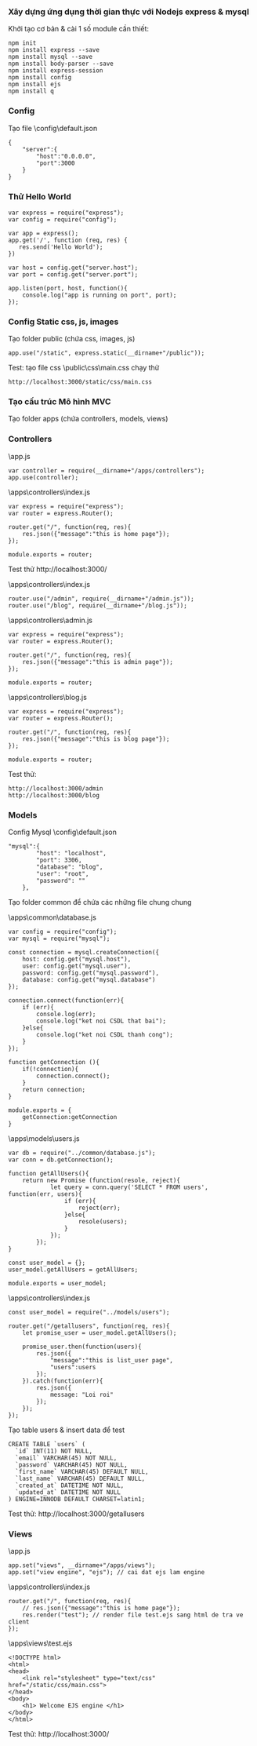 ### Xây dựng ứng dụng thời gian thực với Nodejs express & mysql
Khởi tạo cơ bản & cài 1 số module cần thiết:
```
npm init
npm install express --save
npm install mysql --save
npm install body-parser --save
npm install express-session
npm install config
npm install ejs
npm install q
```

### Config
Tạo file \config\default.json
```
{
	"server":{
		"host":"0.0.0.0",
		"port":3000
	}
}
```

### Thử Hello World
```
var express = require("express");
var config = require("config");

var app = express();
app.get('/', function (req, res) {
   res.send('Hello World');
})

var host = config.get("server.host");
var port = config.get("server.port");

app.listen(port, host, function(){
	console.log("app is running on port", port);
});
```

### Config Static css, js, images
Tạo folder public (chứa css, images, js)
```
app.use("/static", express.static(__dirname+"/public"));
```

Test: tạo file css \public\css\main.css chạy thử
```
http://localhost:3000/static/css/main.css
```

### Tạo cấu trúc Mô hình MVC
Tạo folder apps (chứa controllers, models, views)

### Controllers
\app.js
```
var controller = require(__dirname+"/apps/controllers"); 
app.use(controller);
```

\apps\controllers\index.js
```
var express = require("express");
var router = express.Router();

router.get("/", function(req, res){
	res.json({"message":"this is home page"});
});

module.exports = router;
```

Test thử http://localhost:3000/

\apps\controllers\index.js
```
router.use("/admin", require(__dirname+"/admin.js"));
router.use("/blog", require(__dirname+"/blog.js"));
```

\apps\controllers\admin.js
```
var express = require("express");
var router = express.Router();

router.get("/", function(req, res){
	res.json({"message":"this is admin page"});
});

module.exports = router;
```

\apps\controllers\blog.js
```
var express = require("express");
var router = express.Router();

router.get("/", function(req, res){
	res.json({"message":"this is blog page"});
});

module.exports = router;
```

Test thử:
```
http://localhost:3000/admin
http://localhost:3000/blog
```

### Models
Config Mysql
\config\default.json
```
"mysql":{
		"host": "localhost",
		"port": 3306,
		"database": "blog",
		"user": "root",
		"password": ""
	},
```

Tạo folder common để chứa các những file chung chung

\apps\common\database.js
```
var config = require("config");
var mysql = require("mysql");

const connection = mysql.createConnection({
	host: config.get("mysql.host"),
	user: config.get("mysql.user"),
	password: config.get("mysql.password"),
	database: config.get("mysql.database")
});

connection.connect(function(err){
	if (err){
		console.log(err);
		console.log("ket noi CSDL that bai");
	}else{
		console.log("ket noi CSDL thanh cong");
	}
});

function getConnection (){
	if(!connection){
		connection.connect();
	}
	return connection;
}

module.exports = {
	getConnection:getConnection
}
```

\apps\models\users.js
```
var db = require("../common/database.js");
var conn = db.getConnection();

function getAllUsers(){
    return new Promise (function(resole, reject){
            let query = conn.query('SELECT * FROM users', function(err, users){
                if (err){
                    reject(err);
                }else{
                    resole(users);
                }
            });
        });
}

const user_model = {};
user_model.getAllUsers = getAllUsers;

module.exports = user_model;
```

\apps\controllers\index.js
```
const user_model = require("../models/users");

router.get("/getallusers", function(req, res){
	let promise_user = user_model.getAllUsers();

	promise_user.then(function(users){
		res.json({
			"message":"this is list_user page",
			"users":users
		});
	}).catch(function(err){
		res.json({
			message: "Loi roi"
		});
	});
});
```

Tạo table users & insert data để test
```
CREATE TABLE `users` (
  `id` INT(11) NOT NULL,
  `email` VARCHAR(45) NOT NULL,
  `password` VARCHAR(45) NOT NULL,
  `first_name` VARCHAR(45) DEFAULT NULL,
  `last_name` VARCHAR(45) DEFAULT NULL,
  `created_at` DATETIME NOT NULL,
  `updated_at` DATETIME NOT NULL
) ENGINE=INNODB DEFAULT CHARSET=latin1;
```

Test thử: http://localhost:3000/getallusers

### Views
\app.js
```
app.set("views", __dirname+"/apps/views");
app.set("view engine", "ejs"); // cai dat ejs lam engine
```

\apps\controllers\index.js
```
router.get("/", function(req, res){
	// res.json({"message":"this is home page"});
	res.render("test"); // render file test.ejs sang html de tra ve client
});
```

\apps\views\test.ejs
```
<!DOCTYPE html>
<html>
<head>
	<link rel="stylesheet" type="text/css" href="/static/css/main.css">
</head>
<body>
	<h1> Welcome EJS engine </h1>
</body>
</html>
```

Test thử: http://localhost:3000/

